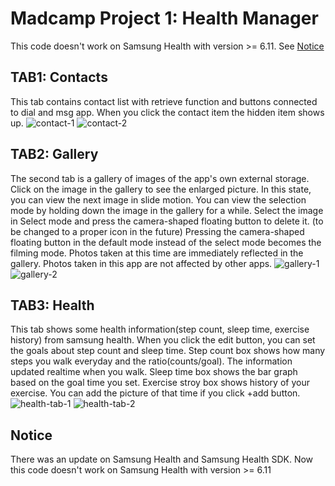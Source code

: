 # Madcamp Project 1: Health Manager

This code doesn't work on Samsung Health with version >= 6.11. See [Notice](#Notice)

## TAB1: Contacts

This tab contains contact list with retrieve function and buttons connected to dial and msg app.
When you click the contact item the hidden item shows up.
![contact-1](/sample-images/contact_1.jpg)
![contact-2](/sample-images/contact_2.jpg)

## TAB2: Gallery

The second tab is a gallery of images of the app's own external storage.
Click on the image in the gallery to see the enlarged picture. In this state, you can view the next image in slide motion.
You can view the selection mode by holding down the image in the gallery for a while. Select the image in Select mode and press the camera-shaped floating button to delete it. (to be changed to a proper icon in the future)
Pressing the camera-shaped floating button in the default mode instead of the select mode becomes the filming mode. Photos taken at this time are immediately reflected in the gallery.
Photos taken in this app are not affected by other apps.
![gallery-1](/sample-images/gallery_1.jpg)
![gallery-2](/sample-images/gallery_2.jpg)

## TAB3: Health

This tab shows some health information(step count, sleep time, exercise history) from samsung health.
When you click the edit button, you can set the goals about step count and sleep time.
Step count box shows how many steps you walk everyday and the ratio(counts/goal). The information updated realtime when you walk.
Sleep time box shows the bar graph based on the goal time you set.
Exercise stroy box shows history of your exercise. You can add the picture of that time if you click +add button.
![health-tab-1](/sample-images/health_tab_1.jpg)
![health-tab-2](/sample-images/health_tab_2.jpg)

## Notice

There was an update on Samsung Health and Samsung Health SDK. Now this code doesn't work on Samsung Health with version >= 6.11
